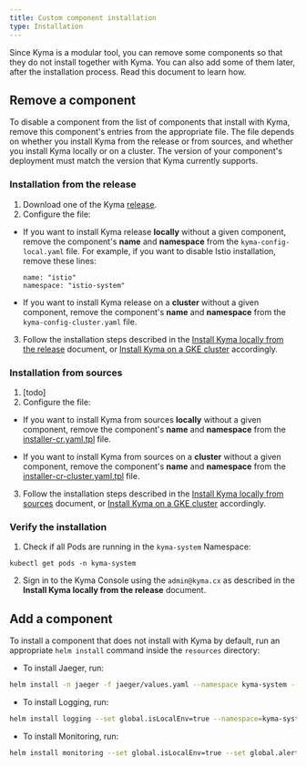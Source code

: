 ```yaml
---
title: Custom component installation
type: Installation
---
```


Since Kyma is a modular tool, you can remove some components so that they do not install together with Kyma. You can also add some of them later, after the installation process. Read this document to learn how.

## Remove a component

To disable a component from the list of components that install with Kyma, remove this component's entries from the appropriate file. The file depends on whether you install Kyma from the release or from sources, and whether you install Kyma locally or on a cluster. The version of your component's deployment must match the version that Kyma currently supports.

### Installation from the release

1. Download one of the Kyma [release](https://github.com/kyma-project/kyma/releases).
2. Configure the file:
  * If you want to install Kyma release **locally** without a given component, remove the component's **name** and **namespace** from the `kyma-config-local.yaml` file. For example, if you want to disable Istio installation, remove these lines:
    ```
    name: "istio"
    namespace: "istio-system"
    ```
  * If you want to install Kyma release on a **cluster** without a given component, remove the component's **name** and **namespace** from the `kyma-config-cluster.yaml` file.

3. Follow the installation steps described in the [Install Kyma locally from the release](#installation-install-kyma-locally-from-the-release) document, or [Install Kyma on a GKE cluster](#installation-install-kyma-on-a-gke-cluster) accordingly.

### Installation from sources

1. [todo]
2. Configure the file:
  * If you want to install Kyma from sources **locally** without a given component, remove the component's **name** and **namespace** from the [installer-cr.yaml.tpl](https://github.com/kyma-project/kyma/blob/master/installation/resources/installer-cr.yaml.tpl) file.

  * If you want to install Kyma from sources on a **cluster** without a given component, remove the component's **name** and **namespace** from the [installer-cr-cluster.yaml.tpl](https://github.com/kyma-project/kyma/blob/master/installation/resources/installer-cr-cluster.yaml.tpl) file.

3. Follow the installation steps described in the [Install Kyma locally from sources](#installation-install-kyma-locally-from-sources) document, or [Install Kyma on a GKE cluster](#installation-install-kyma-on-a-gke-cluster) accordingly.

### Verify the installation

1. Check if all Pods are running in the `kyma-system` Namespace:
  ```
  kubectl get pods -n kyma-system
  ```
2. Sign in to the Kyma Console using the `admin@kyma.cx` as described in the **Install Kyma locally from the release** document.


## Add a component

To install a component that does not install with Kyma by default, run an appropriate `helm install` command inside the `resources` directory:

* To install Jaeger, run:

```bash
helm install -n jaeger -f jaeger/values.yaml --namespace kyma-system --set-string global.domainName=kyma.local --set-string global.isLocalEnv=true jaeger/
```

* To install Logging, run:

```bash
helm install logging --set global.isLocalEnv=true --namespace=kyma-system --name=logging
```

* To install Monitoring, run:

```bash
helm install monitoring --set global.isLocalEnv=true --set global.alertTools.credentials.victorOps.apikey="" --set global.alertTools.credentials.victorOps.routingkey="" --set global.alertTools.credentials.slack.channel="" --set global.alertTools.credentials.slack.apiurl="" --set global.domainName=kyma.local --namespace=kyma-system --name=monitoring
```
